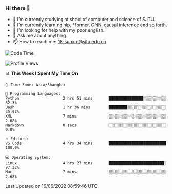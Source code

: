 ### Hi there 👋

<!--
**sunxin000/sunxin000** is a ✨ _special_ ✨ repository because its `README.md` (this file) appears on your GitHub profile.

Here are some ideas to get you started:

- 🔭 I’m currently working on ...
- 🌱 I’m currently learning ...
- 👯 I’m looking to collaborate on ...
- 🤔 I’m looking for help with ...
- 💬 Ask me about ...
- 📫 How to reach me: ...
- 😄 Pronouns: ...
- ⚡ Fun fact: ...
-->
- 🏫 I’m currently studying at shool of computer and science of SJTU.
- 🌱 I’m currently learning nlp, \*former, GNN, causal inference and so forth.
- 🤔 I’m looking for help with my poor english.
- 💬 Ask me about anything.
- 📫 How to reach me: 18-sunxin@sjtu.edu.cn
<!--START_SECTION:waka-->
![Code Time](http://img.shields.io/badge/Code%20Time-205%20hrs%2024%20mins-blue)

![Profile Views](http://img.shields.io/badge/Profile%20Views-0-blue)

📊 **This Week I Spent My Time On** 

```text
⌚︎ Time Zone: Asia/Shanghai

💬 Programming Languages: 
Python                   2 hrs 51 mins       ███████████████░░░░░░░░░░   62.3% 
Bash                     1 hr 36 mins        ████████░░░░░░░░░░░░░░░░░   35.02% 
XML                      7 mins              ░░░░░░░░░░░░░░░░░░░░░░░░░   2.68% 
Markdown                 0 secs              ░░░░░░░░░░░░░░░░░░░░░░░░░   0.0%

🔥 Editors: 
VS Code                  4 hrs 34 mins       █████████████████████████   100.0%

💻 Operating System: 
Linux                    4 hrs 27 mins       ████████████████████████░   97.32% 
Mac                      7 mins              ░░░░░░░░░░░░░░░░░░░░░░░░░   2.68%

```


 Last Updated on 16/06/2022 08:59:46 UTC
<!--END_SECTION:waka-->
